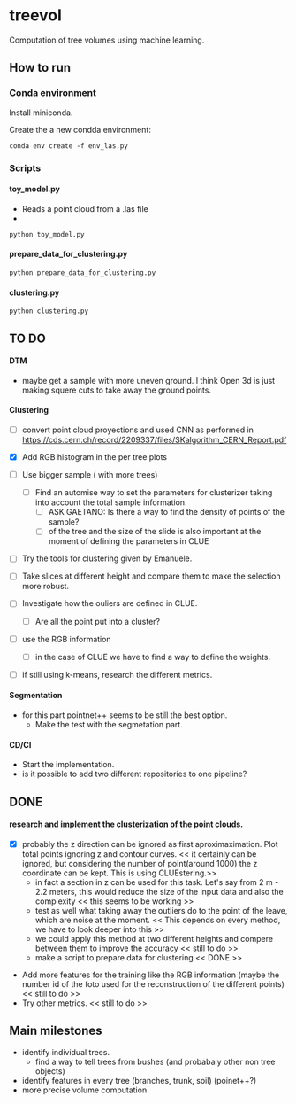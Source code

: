 # treevol
Computation of tree volumes using machine learning.

## How to run

### Conda environment
Install miniconda.

Create the a new condda environment:

```
conda env create -f env_las.py  
```


### Scripts

#### toy_model.py
- Reads a point cloud from a .las file
- 
```
python toy_model.py
```

#### prepare_data_for_clustering.py

```
python prepare_data_for_clustering.py
```

#### clustering.py
```
python clustering.py
```

## TO DO
#### DTM
- maybe get a sample with more uneven ground. I think Open 3d is just making squere cuts to take away the ground points.

#### Clustering

- [ ] convert point cloud proyections and used CNN as performed in https://cds.cern.ch/record/2209337/files/SKalgorithm_CERN_Report.pdf
- [x] Add RGB histogram in the per tree plots
- [ ] Use bigger sample ( with more trees) 
  - [ ] Find an automise way to set the parameters for clusterizer taking into account the total sample information.
    - [ ] ASK GAETANO: Is there a way to find the density of points of the sample?
    - [ ] of the tree and the size of the slide is also important at the moment of defining the parameters in CLUE
- [ ] Try the tools for clustering given by Emanuele.
- [ ] Take slices at different height and compare them to make the selection more robust.
- [ ] Investigate how the ouliers are defined in CLUE.
  - [ ] Are all the point put into a cluster?
- [ ] use the RGB information
  - [ ] in the case of CLUE we have to find a way to define the weights.
- [ ] if still using k-means, research the different metrics.


#### Segmentation
- for this part pointnet++ seems to be still the best option.
  - Make the test with the segmetation part.


#### CD/CI
- Start the implementation.
- is it possible to add two different repositories to one pipeline?

## DONE
#### research and implement the clusterization of the point clouds.
- [x] probably the z direction can be ignored as first aproximaximation. Plot total points ignoring z and contour curves. << it certainly can be ignored, but considering the number of point(around 1000) the z coordinate can be kept. This is using CLUEstering.>>
  - in fact a section in z can be used for this task. Let's say from 2 m - 2.2 meters, this would reduce the size of the input data and also the complexity << this seems to be working >>
  - test as well what taking away the outliers do to the point of the leave, which are noise at the moment. << This depends on every method, we have to look deeper into this >>
  - we could apply this method at two different heights and compere between them to improve the accuracy << still to do >>
  - make a script to prepare data for clustering << DONE >>
- Add more features for the training like the RGB information (maybe the number id of the foto used for the reconstruction of the different points) << still to do >>
- Try other metrics. << still to do >>


## Main milestones
- identify individual trees.
  - find a way to tell trees from bushes (and probabaly other non tree objects)
- identify features in every tree (branches, trunk, soil) (poinet++?)
- more precise volume computation

